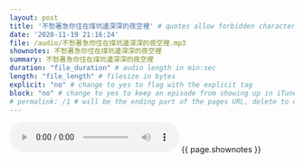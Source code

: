 ```yaml
---
layout: post
title: '不愁著急你住在煤坑邊深深的夜空裡' # quotes allow forbidden characters like the colon
date: '2020-11-19 21:16:24'
file: /audio/不愁著急你住在煤坑邊深深的夜空裡.mp3
shownotes: 不愁著急你住在煤坑邊深深的夜空裡
summary: 不愁著急你住在煤坑邊深深的夜空裡
duration: "file_duration" # audio length in min:sec
length: "file_length" # filesize in bytes
explicit: "no" # change to yes to flag with the explicit tag
block: "no" # change to yes to keep an episode from showing up in iTunes
# permalink: /1 # will be the ending part of the pages URL, delete to default to the title
---
```


<audio controls>
<source src="{{site.url}}{{site.baseurl}}{{ page.file }}" type="audio/x-mp3">
Your browser does not support the audio element.
</audio>
{{ page.shownotes }}

